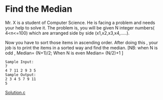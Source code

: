 # Find the Median
Mr. X is a student of Computer Science. He is facing a problem and  needs your help to solve it.
The problem is, you will be given N integer numbers( 4<n<=100) which are arranged side by side (x1,x2,x3,x4,.....).

Now you have to sort those items in ascending order. After doing this , your job is to print the items in a sorted way and find the median.
[NB: when N is odd  , Median= (N+1)/2; When N is even Median= (N/2)+1 ]

```
Sample Input: 
7
4 7 11 2 9 3 5
Sample Output:
2 3 4 5 7 9 11
5
```

[Solution.c](solution.c)
